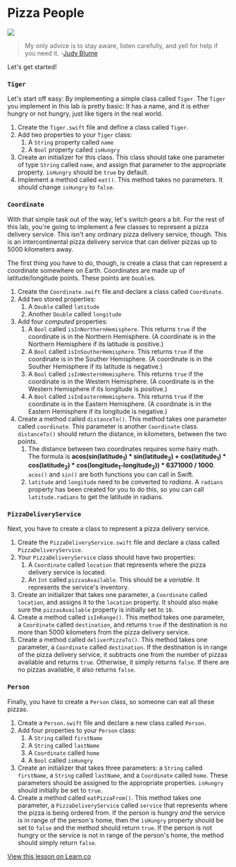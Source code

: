 # Pizza People

![](http://i.imgur.com/5EXsgMl.jpg)  

> My only advice is to stay aware, listen carefully, and yell for help if you need it. -[Judy Blume](https://en.wikipedia.org/wiki/Judy_Blume)



Let's get started!

### `Tiger`

Let's start off easy: By implementing a simple class called `Tiger`. The `Tiger` you implement in this lab is pretty basic: It has a name, and it is either hungry or not hungry, just like tigers in the real world.

1. Create the `Tiger.swift` file and define a class called `Tiger`.
2. Add two properties to your `Tiger` class:
	1. A `String` property called `name`
	2. A `Bool` property called `isHungry`
3. Create an initializer for this class. This class should take one parameter of type `String` called `name`, and assign that parameter to the appropriate property. `isHungry` should be `true` by default.
4. Implement a method called `eat()`. This method takes no parameters. It should change `isHungry` to `false`. 

### `Coordinate`

With that simple task out of the way, let's switch gears a bit. For the rest of this lab, you're going to implement a few classes to represent a pizza delivery service. This isn't any ordinary pizza delivery service, though. This is an intercontinental pizza delivery service that can deliver pizzas up to 5000 kilometers away.

The first thing you have to do, though, is create a class that can represent a coordinate somewhere on Earth. Coordinates are made up of latitude/longitude points. These points are `Double`s.

1. Create the  `Coordinate.swift` file and declare a class called `Coordinate`.
2. Add two stored properties:
	1. A `Double` called `latitude`
	2. Another `Double` called `longitude`
3. Add four _computed_ properties:
	1. A `Bool` called `isInNorthernHemisphere`. This returns `true` if the coordinate is in the Northern Hemisphere. (A coordinate is in the Northern Hemisphere if its latitude is positive.)
	2. A `Bool` called `isInSoutherHemisphere`. This returns `true` if the coordinate is in the Souther Hemisphere. (A coordinate is in the Souther Hemisphere if its latitude is negative.)
	3. A `Bool` called `isInWesternHemisphere`. This returns `true` if the coordinate is in the Western Hemisphere. (A coordinate is in the Western Hemisphere if its longitude is positive.)
	4. A `Bool` called `isInEasternHemisphere`. This returns `true` if the coordinate is in the Eastern Hemisphere. (A coordinate is in the Eastern Hemisphere if its longitude is negative.)
4. Create a method called `distanceTo()`. This method takes one parameter called `coordinate`. This parameter is another `Coordinate` class. `distanceTo()` should return the distance, in kilometers, between the two points.
	1. The distance between two coordinates requires some hairy math. The formula is **acos(sin(latitude<sub>1</sub>) * sin(latitude<sub>2</sub>) + cos(latitude<sub>1</sub>) * cos(latitude<sub>2</sub>) * cos(longitude<sub>1</sub>-longitude<sub>2</sub>)) * 6371000 / 1000**. `acos()` and `sin()` are both functions you can call in Swift.
	2. `latitude` and `longitude` need to be converted to _radians_. A `radians` property has been created for you to do this, so you can call `latitude.radians` to get the latitude in radians.

### `PizzaDeliveryService`

Next, you have to create a class to represent a pizza delivery service.

1. Create the `PizzaDeliveryService.swift` file and declare a class called `PizzaDeliveryService`.
2. Your `PizzaDeliveryService` class should have two properties:
	1. A `Coordinate` called `location` that represents where the pizza delivery service is located.
	2. An `Int` called `pizzasAvailable`. This should be a _variable_. It represents the service's inventory.
3. Create an initializer that takes one parameter, a `Coordinate` called `location`, and assigns it to the `location` property. It should also make sure the `pizzasAvailable` property is initially set to `10`.
4. Create a method called `isInRange()`. This method takes one parameter, a `Coordinate` called `destination`, and returns `true` if the destination is no more than 5000 kilometers from the pizza delivery service.
5. Create a method called `deliverPizzaTo()`. This method takes one parameter, a `Coordinate` called `destination`. If the destination is in range of the pizza delivery service, it subtracts one from the number of pizzas available and returns `true`. Otherwise, it simply returns `false`. If there are no pizzas available, it also returns `false`.

### `Person`

Finally, you have to create a `Person` class, so someone can eat all these pizzas.

1. Create a `Person.swift` file and declare a new class called `Person`.
2. Add four properties to your `Person` class:
	1. A `String` called `firstName`
	2. A `String` called `lastName`
	3. A `Coordinate` called `home`
	4. A `Bool` called `isHungry`
3. Create an initializer that takes three parameters: a `String` called `firstName`, a `String` called `lastName`, and a `Coordinate` called `home`. These parameters should be assigned to the appropriate properties. `isHungry` should initially be set to `true`.
4. Create a method called `eatPizzaFrom()`. This method takes one parameter, a `PizzaDeliveryService` called `service` that represents where the pizza is being ordered from. If the person is hungry _and_ the service is in range of the person's home, then the `isHungry` property should be set to `false` and the method should return `true`. If the person is not hungry or the service is not in range of the person's home, the method should simply return `false`.


<a href='https://learn.co/lessons/classL' data-visibility='hidden'>View this lesson on Learn.co</a>
